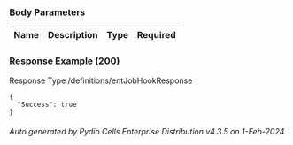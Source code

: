 






 
  


### Body Parameters

Name | Description | Type | Required
---|---|---|---






### Response Example (200)
Response Type /definitions/entJobHookResponse

```
{
  "Success": true
}
```




###### Auto generated by Pydio Cells Enterprise Distribution v4.3.5 on 1-Feb-2024
